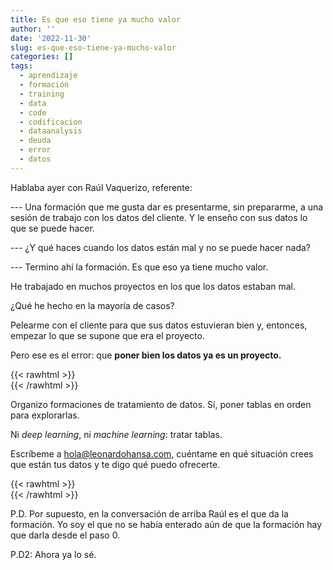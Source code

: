 ```yaml
---
title: Es que eso tiene ya mucho valor
author: ''
date: '2022-11-30'
slug: es-que-eso-tiene-ya-mucho-valor
categories: []
tags:
  - aprendizaje
  - formación
  - training
  - data
  - code
  - codificacion
  - dataanalysis
  - deuda
  - error
  - datos
---
```



Hablaba ayer con Raúl Vaquerizo, referente:

--- Una formación que me gusta dar es presentarme, sin prepararme, a una sesión de trabajo con los datos del cliente. Y le enseño con sus datos lo que se puede hacer.

--- ¿Y qué haces cuando los datos están mal y no se puede hacer nada? 

--- Termino ahí la formación. Es que eso ya tiene mucho valor.


He trabajado en muchos proyectos en los que los datos estaban mal. 

¿Qué he hecho en la mayoría de casos?

Pelearme con el cliente para que sus datos estuvieran bien y, entonces, empezar lo que se supone que era el proyecto. 

Pero ese es el error: que **poner bien los datos ya es un proyecto.**

{{< rawhtml >}}
</br>
{{< /rawhtml >}}

Organizo formaciones de tratamiento de datos. Sí, poner tablas en orden para explorarlas. 

Ni _deep learning_, ni _machine learning_: tratar tablas. 

Escríbeme a hola@leonardohansa.com, cuéntame en qué situación crees que están tus datos y te digo qué puedo ofrecerte.

{{< rawhtml >}}
</br>
{{< /rawhtml >}}

P.D. Por supuesto, en la conversación de arriba Raúl es el que da la formación. Yo soy el que no se había enterado aún de que la formación hay que darla desde el paso 0.

P.D2: Ahora ya lo sé.
